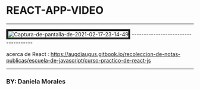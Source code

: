 # REACT-APP-VIDEO

------------------------------------

<img src="https://i.ibb.co/9HfGyvg/Captura-de-pantalla-de-2021-02-17-23-14-49.png" alt="Captura-de-pantalla-de-2021-02-17-23-14-49" border="5">
------------------------------------

acerca de React :  https://augdiaugus.gitbook.io/recoleccion-de-notas-publicas/escuela-de-javascript/curso-practico-de-react-js

------------------------------------


### BY: Daniela Morales

